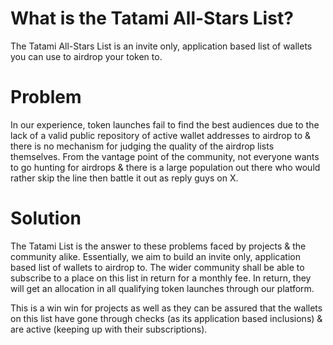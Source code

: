 # What is the Tatami All-Stars List?

The Tatami All-Stars List is an invite only, application based list of wallets you can use to airdrop your token to.

# Problem

In our experience, token launches fail to find the best audiences due to the lack of a valid public repository of active wallet addresses to airdrop to & there is no mechanism for judging the quality of the airdrop lists themselves. From the vantage point of the community, not everyone wants to go hunting for airdrops & there is a large population out there who would rather skip the line then battle it out as reply guys on X. 

# Solution

The Tatami List is the answer to these problems faced by projects & the community alike. Essentially, we aim to build an invite only, application based list of wallets to airdrop to. The wider community shall be able to subscribe to a place on this list in return for a monthly fee. In return, they will get an allocation in all qualifying token launches through our platform. 

This is a win win for projects as well as they can be assured that the wallets on this list have gone through checks (as its application based inclusions) & are active (keeping up with their subscriptions). 
